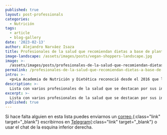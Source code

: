 ```yaml
---
published: true
layout: post-professionals
categories:
  - Nutrición
tags:
  - article
  - blog-gallery
date: '2023-02-13'
author: Alejandro Narváez Isaza
title: Profesionales de la salud que recomiendan dietas a base de plantas
image-landscape: /assets/images/posts/vegan-shoppers-landscape.jpg
image: >-
  /assets/images/posts/profesionales-de-la-salud-que-recomiendan-dietas-a-base-de-plantas.jpg
permalink: /profesionales-de-la-salud-que-recomiendan-dietas-a-base-de-plantas/
intro: >-
  <p>La Academia de Nutrición y Dietética reconoció desde el 2016 que las dietas a base de plantas bien planeadas son saludables, nutricionalmente adecuadas, pueden beneficiar la prevención y tratamiento de ciertas enfermedades y son apropiadas para personas en cualquier etapa de la vida incluyendo atletas. Además son más sostenibles ambientalmente que las dietas ricas en productos de origen animal porque usan menos recursos naturales y producen un menor daño ambiental.</p><p><a href="https://pubmed.ncbi.nlm.nih.gov/27886704/" class="link no-underline" target="_blank">Artículo en Publimed <span class="icon icon-long-arrow-right-light"></span></a></p><p>Sin embargo todavía estamos lejos de que este hecho sea aceptado o por lo menos reconocido por la mayoría de profesionales de la salud que siguen desconociendo los riesgos asociados a consumir productos de origen animal y afirmando que su consumo es fundamental. Esta es una lista con varios profesionales de la salud que se destacan por sus investigaciones sobre nutrición y además promueven la alimentación a base de plantas ante sus pacientes y por medio de los contenidos que producen.</p>
description: >-
  Lista con varios profesionales de la salud que se destacan por sus investigaciones sobre nutrición y además promueven la alimentación a base de plantas ante sus pacientes y por medio de los contenidos que producen.
excerpt: >-
  Lista con varios profesionales de la salud que se destacan por sus investigaciones sobre nutrición y además promueven la alimentación a base de plantas ante sus pacientes y por medio de los contenidos que producen.
published: true
---
```

Si hace falta alguien en esta lista puedes enviarnos un [correo,](mailto:4nimaleslibr3s@proton.me){:class="link" target="_blank"} escribirnos en [Telegram](https://t.me/animaleslibres){:class="link" target="_blank"} o usar el chat de la esquina inferior derecha.
